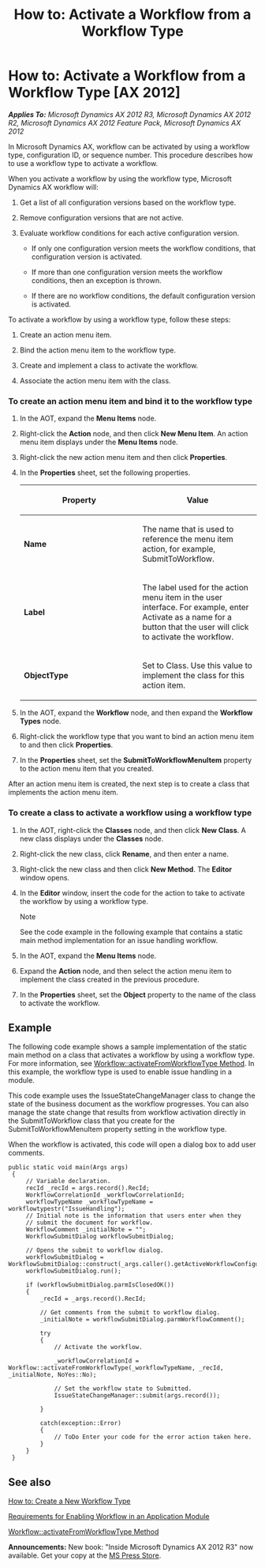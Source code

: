﻿---
title: 'How to: Activate a Workflow from a Workflow Type'
TOCTitle: 'How to: Activate a Workflow from a Workflow Type'
ms:assetid: bb54e1e7-e062-4150-bffa-eb2a846c1cfd
ms:mtpsurl: https://msdn.microsoft.com/en-us/library/Cc618309(v=AX.60)
ms:contentKeyID: 35249951
ms.date: 05/18/2015
mtps_version: v=AX.60
---

# How to: Activate a Workflow from a Workflow Type [AX 2012]


_**Applies To:** Microsoft Dynamics AX 2012 R3, Microsoft Dynamics AX 2012 R2, Microsoft Dynamics AX 2012 Feature Pack, Microsoft Dynamics AX 2012_

In Microsoft Dynamics AX, workflow can be activated by using a workflow type, configuration ID, or sequence number. This procedure describes how to use a workflow type to activate a workflow.

When you activate a workflow by using the workflow type, Microsoft Dynamics AX workflow will:

1.  Get a list of all configuration versions based on the workflow type.

2.  Remove configuration versions that are not active.

3.  Evaluate workflow conditions for each active configuration version.
    
      - If only one configuration version meets the workflow conditions, that configuration version is activated.
    
      - If more than one configuration version meets the workflow conditions, then an exception is thrown.
    
      - If there are no workflow conditions, the default configuration version is activated.

To activate a workflow by using a workflow type, follow these steps:

1.  Create an action menu item.

2.  Bind the action menu item to the workflow type.

3.  Create and implement a class to activate the workflow.

4.  Associate the action menu item with the class.

### To create an action menu item and bind it to the workflow type

1.  In the AOT, expand the **Menu Items** node.

2.  Right-click the **Action** node, and then click **New Menu Item**. An action menu item displays under the **Menu Items** node.

3.  Right-click the new action menu item and then click **Properties**.

4.  In the **Properties** sheet, set the following properties.
    
    <table>
    <colgroup>
    <col style="width: 50%" />
    <col style="width: 50%" />
    </colgroup>
    <thead>
    <tr class="header">
    <th><p>Property</p></th>
    <th><p>Value</p></th>
    </tr>
    </thead>
    <tbody>
    <tr class="odd">
    <td><p><strong>Name</strong></p></td>
    <td><p>The name that is used to reference the menu item action, for example, SubmitToWorkflow.</p></td>
    </tr>
    <tr class="even">
    <td><p><strong>Label</strong></p></td>
    <td><p>The label used for the action menu item in the user interface. For example, enter Activate as a name for a button that the user will click to activate the workflow.</p></td>
    </tr>
    <tr class="odd">
    <td><p><strong>ObjectType</strong></p></td>
    <td><p>Set to Class. Use this value to implement the class for this action item.</p></td>
    </tr>
    </tbody>
    </table>


5.  In the AOT, expand the **Workflow** node, and then expand the **Workflow Types** node.

6.  Right-click the workflow type that you want to bind an action menu item to and then click **Properties**.

7.  In the **Properties** sheet, set the **SubmitToWorkflowMenuItem** property to the action menu item that you created.

After an action menu item is created, the next step is to create a class that implements the action menu item.

### To create a class to activate a workflow using a workflow type

1.  In the AOT, right-click the **Classes** node, and then click **New Class**. A new class displays under the **Classes** node.

2.  Right-click the new class, click **Rename**, and then enter a name.

3.  Right-click the new class and then click **New Method**. The **Editor** window opens.

4.  In the **Editor** window, insert the code for the action to take to activate the workflow by using a workflow type.
    

    > [!NOTE]
    > <P>See the code example in the following example that contains a static main method implementation for an issue handling workflow.</P>



5.  In the AOT, expand the **Menu Items** node.

6.  Expand the **Action** node, and then select the action menu item to implement the class created in the previous procedure.

7.  In the **Properties** sheet, set the **Object** property to the name of the class to activate the workflow.

## Example

The following code example shows a sample implementation of the static main method on a class that activates a workflow by using a workflow type. For more information, see [Workflow::activateFromWorkflowType Method](https://msdn.microsoft.com/en-us/library/gg812416\(v=ax.60\)). In this example, the workflow type is used to enable issue handling in a module.

This code example uses the IssueStateChangeManager class to change the state of the business document as the workflow progresses. You can also manage the state change that results from workflow activation directly in the SubmitToWorkflow class that you create for the SubmitToWorkflowMenuItem property setting in the workflow type.

When the workflow is activated, this code will open a dialog box to add user comments.

   ```X++
   public static void main(Args args)
    {
        // Variable declaration.
        recId _recId = args.record().RecId;
        WorkflowCorrelationId _workflowCorrelationId;
        workflowTypeName _workflowTypeName = workflowtypestr("IssueHandling");
        // Initial note is the information that users enter when they
        // submit the document for workflow.
        WorkflowComment _initialNote = "";
        WorkflowSubmitDialog workflowSubmitDialog;
     
        // Opens the submit to workflow dialog.
        workflowSubmitDialog = WorkflowSubmitDialog::construct(_args.caller().getActiveWorkflowConfiguration());
        workflowSubmitDialog.run();
     
        if (workflowSubmitDialog.parmIsClosedOK())
        {
            _recId = _args.record().RecId;
            
            // Get comments from the submit to workflow dialog.
            _initialNote = workflowSubmitDialog.parmWorkflowComment();
     
            try
            { 
                // Activate the workflow.
     
                _workflowCorrelationId = Workflow::activateFromWorkflowType(_workflowTypeName, _recId, _initialNote, NoYes::No);
                
                // Set the workflow state to Submitted.
                IssueStateChangeManager::submit(args.record());
            
            }
     
            catch(exception::Error)
            {
                // ToDo Enter your code for the error action taken here.
            }
        }
    }
   ```

## See also

[How to: Create a New Workflow Type](how-to-create-a-new-workflow-type.md)

[Requirements for Enabling Workflow in an Application Module](requirements-for-enabling-workflow-in-an-application-module.md)

[Workflow::activateFromWorkflowType Method](https://msdn.microsoft.com/en-us/library/gg812416\(v=ax.60\))

  
**Announcements:** New book: "Inside Microsoft Dynamics AX 2012 R3" now available. Get your copy at the [MS Press Store](https://www.microsoftpressstore.com/store/inside-microsoft-dynamics-ax-2012-r3-9780735685109).

